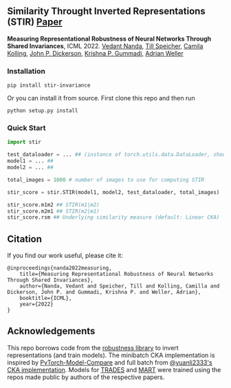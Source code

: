 ## Similarity Throught Inverted Representations (STIR)  [Paper]()

**Measuring Representational Robustness of Neural Networks Through Shared Invariances**, ICML 2022.
[Vedant Nanda](https://nvedant07.github.io/), [Till Speicher](https://people.mpi-sws.org/~tspeicher/), [Camila Kolling](https://camilakolling.github.io/), [John P. Dickerson](http://jpdickerson.com/), [Krishna P. Gummadi](https://people.mpi-sws.org/~gummadi/), [Adrian Weller](http://mlg.eng.cam.ac.uk/adrian/)

### Installation

```
pip install stir-invariance
```

Or you can install it from source. First clone this repo and then run

```
python setup.py install
```

### Quick Start

```python
import stir

test_dataloader = ... ## (instance of torch.utils.data.DataLoader, should return)
model1 = ... ## 
model2 = ... ## 

total_images = 1000 # number of images to use for computing STIR

stir_score = stir.STIR(model1, model2, test_dataloader, total_images)

stir_score.m1m2 ## STIR(m1|m2)
stir_score.m2m1 ## STIR(m2|m1)
stir_score.rsm ## Underlying similarity measure (default: Linear CKA)
```


## Citation
If you find our work useful, please cite it:

```
@inproceedings{nanda2022measuring,
    title={Measuring Representational Robustness of Neural Networks Through Shared Invariances},
    author={Nanda, Vedant and Speicher, Till and Kolling, Camilla and Dickerson, John P. and Gummadi, Krishna P. and Weller, Adrian},
    booktitle={ICML},
    year={2022}
}
```

## Acknowledgements
This repo borrows code from the [robustness library](https://github.com/MadryLab/robustness) to invert representations (and train models). The minibatch CKA implementation is inspired by [PyTorch-Model-Compare](https://github.com/AntixK/PyTorch-Model-Compare) and full batch from [@yuanli2333's CKA implementation](https://github.com/yuanli2333/CKA-Centered-Kernel-Alignment). Models for [TRADES](https://github.com/yaodongyu/TRADES) and [MART](https://github.com/YisenWang/MART) were trained using the repos made public by authors of the respective papers.
